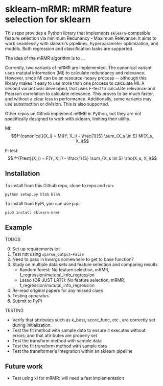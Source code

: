 # sklearn-mRMR: mRMR feature selection for sklearn

This repo provides a Python library that implements `sklearn`-compatible feature selection via minimum Redunancy - Maximum Relevance. It aims to work seamlessly with sklearn's pipelines, hyperparameter optimization, and models. Both regression and classification tasks are supported.

The idea of the mRMR algorithm is to ...

Currently, two variants of mRMR are implemented. The canonical variant uses mututal information (MI) to calculate redundancy and relevance. However, since MI can be an resource-heavy process -- although this library makes it easy to use more than one process to calculate MI. A second variant was developed, that uses F-test to calculate relevance and Pearson correlation to calculate relevance. This proves to be much faster, and without a clear loss in performance. Additionally, some variants may use substraction or division. This is also supported.

Other repos on Github implement mRMR in Python, but they are not specifically designed to work with sklearn, limiting their utility.

MI: $$f^{canonical}(X_i) = MI(Y, X_i) - \frac{1}{S} \sum_{X_s \in S} MI(X_s, X_i)$$

F-test: $$ f^{Ftest}(X_i) = F(Y, X_i) - \frac{1}{S} \sum_{X_s \in S} \rho(X_s, X_i)$$


## Installation

To install from this Github repo, clone to repo and run:

```
python setup.py blah blah
```

To install from PyPi, you can use pip:

```
pip3 install sklearn-mrmr
```


## Example





TODOS:

0. Set up requirements.txt
1. Test not using `sparse_output=False`
3. Need to pass in kwargs somewhere to get to base function?
5. Study on multiple data sets and feature selection and comparing results
    - Random forest: No feature selection, mRMR, f_regression/mututal_info_regression
    - Lasso (OR JUST LR??): No feature selection, mRMR, f_regression/mututal_info_regression
6. Re-read original papers for any missed clues
8. Testing apparatus 
9. Submit to PyPi


TESTING

- Verify that attributes such as k_best, score_func, etc., are correctly set during initialization.
- Test the fit method with sample data to ensure it executes without errors; and that attributes are properly set
- Test the transform method with sample data
- Test the fit transform method with sample data
- Test the transformer's integration within an sklearn pipeline

## Future work

- Test using xi for mRMR; will need a fast implementation